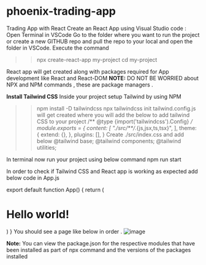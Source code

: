 # phoenix-trading-app
Trading App with React
Create an React App using Visual Studio code :
Open Terminal in VSCode
Go to the folder where you want to run the project or create a new GITHUB repo and pull the repo to your local and open the folder in VSCode.
Execute the command
>>npx create-react-app my-project
>>cd my-project

React app will get created along with packages required for App development like React and React-DOM
**NOTE:** DO NOT BE WORRIED about NPX and NPM commands , these are package managers .

**Install Tailwind CSS**
Inside your project setup Tailwind by using NPM
>>npm install -D tailwindcss
>>npx tailwindcss init
tailwind.config.js will get created where you will add the below to add tailwind CSS to your project
/** @type {import('tailwindcss').Config} */
module.exports = {
  content: [
    "./src/**/*.{js,jsx,ts,tsx}",
  ],
  theme: {
    extend: {},
  },
  plugins: [],
}
Create ./src/index.css and add below
@tailwind base;
@tailwind components;
@tailwind utilities;

In terminal now run your project using below command 
npm run start

In order to check if Tailwind CSS and React app is working as expected add below code in App.js

export default function App() {
  return (
    <h1 className="text-3xl font-bold underline">
      Hello world!
    </h1>
  )
}
 You should see a page like below in order .
  ![image](https://github.com/phoenixmad87/phoenix-trading-app/assets/72702312/2734257c-2455-4d1a-8c9c-5c1725057b1e)

**Note:**
You can view the package.json for the respective modules that have been installed as part of npx command and the versions of the packages installed


